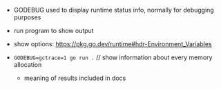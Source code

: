 * GODEBUG used to display runtime status info, normally for debugging purposes

* run program to show output
* show options: https://pkg.go.dev/runtime#hdr-Environment_Variables
* `GODEBUG=gctrace=1 go run .` // show information about every memory allocation
  * meaning of results included in docs
  
